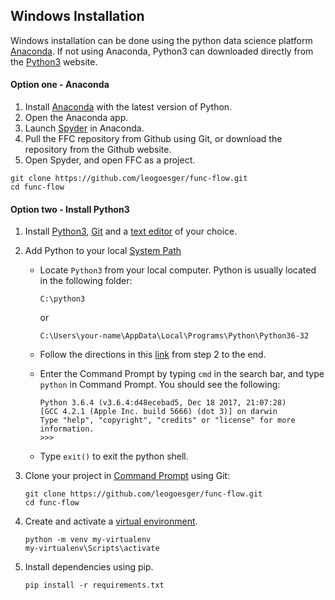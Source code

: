 ## Windows Installation

Windows installation can be done using the python data science platform [Anaconda](https://www.anaconda.com/download/#macos). If not using Anaconda, Python3 can downloaded directly from the [Python3](https://www.python.org/downloads/) website.

#### Option one - Anaconda

1. Install [Anaconda](https://www.anaconda.com/download/#macos) with the latest version of Python.
2. Open the Anaconda app.
3. Launch [Spyder](https://www.spyder-ide.org/) in Anaconda.
4. Pull the FFC repository from Github using Git, or download the repository from the Github website.
5. Open Spyder, and open FFC as a project. 

```
git clone https://github.com/leogoesger/func-flow.git
cd func-flow
```

#### Option two - Install Python3

1. Install [Python3](https://www.python.org/downloads/), [Git](https://git-scm.com/download/win) and a [text editor](https://www.sublimetext.com/3) of your choice.
2. Add Python to your local [System Path](https://www.pythoncentral.io/add-python-to-path-python-is-not-recognized-as-an-internal-or-external-command/)

   * Locate `Python3` from your local computer. Python is usually located in the following folder:

     ```
     C:\python3
     ```

     or

     ```
     C:\Users\your-name\AppData\Local\Programs\Python\Python36-32
     ```

   * Follow the directions in this [link](https://www.pythoncentral.io/add-python-to-path-python-is-not-recognized-as-an-internal-or-external-command/) from step 2 to the end.

   * Enter the Command Prompt by typing `cmd` in the search bar, and type `python` in Command Prompt. You should see the following:

     ```
     Python 3.6.4 (v3.6.4:d48ecebad5, Dec 18 2017, 21:07:28)
     [GCC 4.2.1 (Apple Inc. build 5666) (dot 3)] on darwin
     Type "help", "copyright", "credits" or "license" for more information.
     >>>
     ```

   * Type `exit()` to exit the python shell.

3. Clone your project in [Command Prompt](http://www.informit.com/blogs/blog.aspx?uk=The-10-Most-Important-Linux-Commands) using Git:

   ```
   git clone https://github.com/leogoesger/func-flow.git
   cd func-flow
   ```

4. Create and activate a [virtual environment](https://docs.python.org/3/library/venv.html).

   ```
   python -m venv my-virtualenv
   my-virtualenv\Scripts\activate
   ```

5. Install dependencies using pip.

   ```
   pip install -r requirements.txt
   ```



